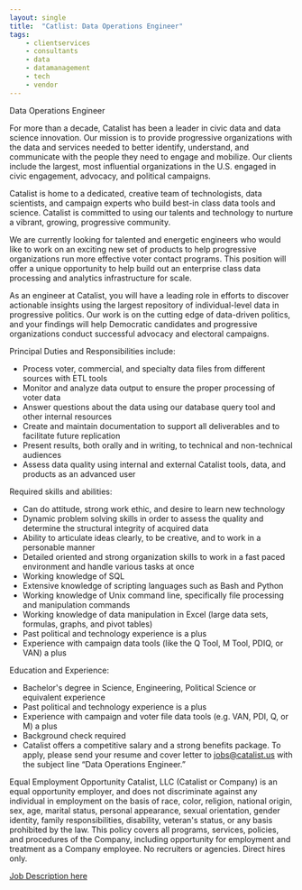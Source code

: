 ```yaml
---
layout: single
title:  "Catlist: Data Operations Engineer"
tags: 
    - clientservices
    - consultants
    - data
    - datamanagement
    - tech
    - vendor
---
```


Data Operations Engineer

For more than a decade, Catalist has been a leader in civic data and data science innovation. Our mission is to provide progressive organizations with the data and services needed to better identify, understand, and communicate with the people they need to engage and mobilize. Our clients include the largest, most influential organizations in the U.S. engaged in civic engagement, advocacy, and political campaigns.

Catalist is home to a dedicated, creative team of technologists, data scientists, and campaign experts who build best-in class data tools and science. Catalist is committed to using our talents and technology to nurture a vibrant, growing, progressive community. 

We are currently looking for talented and energetic engineers who would like to work on an exciting new set of products to help progressive organizations run more effective voter contact programs. This position will offer a unique opportunity to help build out an enterprise class data processing and analytics infrastructure for scale.

As an engineer at Catalist, you will have a leading role in efforts to discover actionable insights using the largest repository of individual-level data in progressive politics. Our work is on the cutting edge of data-driven politics, and your findings will help Democratic candidates and progressive organizations conduct successful advocacy and electoral campaigns. 

Principal Duties and Responsibilities include:
* Process voter, commercial, and specialty data files from different sources with ETL tools
* Monitor and analyze data output to ensure the proper processing of voter data
* Answer questions about the data using our database query tool and other internal resources
* Create and maintain documentation to support all deliverables and to facilitate future replication
* Present results, both orally and in writing, to technical and non-technical audiences
* Assess data quality using internal and external Catalist tools, data, and products as an advanced user

Required skills and abilities:
* Can do attitude, strong work ethic, and desire to learn new technology
* Dynamic problem solving skills in order to assess the quality and determine the structural integrity of acquired data
* Ability to articulate ideas clearly, to be creative, and to work in a personable manner
* Detailed oriented and strong organization skills to work in a fast paced environment and handle various tasks at once
* Working knowledge of SQL
* Extensive knowledge of scripting languages such as Bash and Python
* Working knowledge of Unix command line, specifically file processing and manipulation commands
* Working knowledge of data manipulation in Excel (large data sets, formulas, graphs, and pivot tables)
* Past political and technology experience is a plus
* Experience with campaign data tools (like the Q Tool, M Tool, PDIQ, or VAN) a plus

Education and Experience:
* Bachelor's degree in Science, Engineering, Political Science or equivalent experience
* Past political and technology experience is a plus
* Experience with campaign and voter file data tools (e.g. VAN, PDI, Q, or M) a plus
* Background check required
* Catalist offers a competitive salary and a strong benefits package. To apply, please send your resume and cover letter to jobs@catalist.us  with the subject line “Data Operations Engineer.” 

Equal Employment Opportunity
Catalist, LLC (Catalist or Company) is an equal opportunity employer, and does not discriminate against any individual in employment on the basis of race, color, religion, national origin, sex, age, marital status, personal appearance, sexual orientation, gender identity, family responsibilities, disability, veteran's status, or any basis prohibited by the law. This policy covers all programs, services, policies, and procedures of the Company, including opportunity for employment and treatment as a Company employee. 
No recruiters or agencies. Direct hires only.

[Job Description here](https://www.catalist.us/about/careers/data-operations-engineer/)
